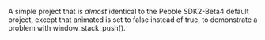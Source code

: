 A simple project that is *almost* identical to the Pebble SDK2-Beta4
default project, except that animated is set to false instead of true,
to demonstrate a problem with window_stack_push().

